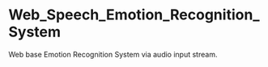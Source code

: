 # Web_Speech_Emotion_Recognition_System
Web base Emotion Recognition System via audio input stream.
